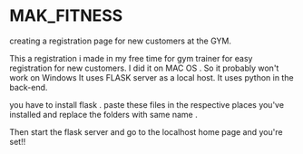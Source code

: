 # MAK_FITNESS
creating a registration page for new customers at the GYM.

This a registration i made in my free time for gym trainer for easy registration for new customers.
I did it on MAC OS . So it probably won't work on Windows
It uses FLASK server as a local host. It uses python in the back-end.

you have to install flask . paste these files in the respective places you've installed and replace the folders with same name .

Then start the flask server and go to the localhost home page and you're set!!
